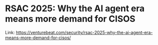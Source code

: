 # RSAC 2025: Why the AI agent era means more demand for CISOS

Link: https://venturebeat.com/security/rsac-2025-why-the-ai-agent-era-means-more-demand-for-cisos/
